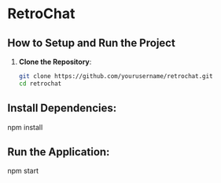 # RetroChat

## How to Setup and Run the Project

1. **Clone the Repository**:
   ```bash
   git clone https://github.com/yourusername/retrochat.git
   cd retrochat

## Install Dependencies:

npm install

## Run the Application:

npm start

